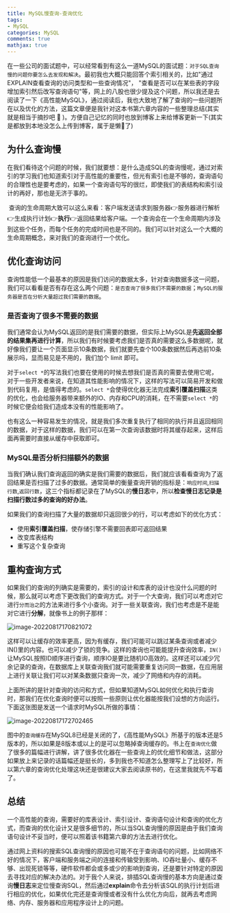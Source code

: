 ```yaml
---
title: MySQL慢查询-查询优化
tags:
- MySQL
categories: MySQL
comments: true
mathjax: true
---
```


在一些公司的面试题中，可以经常看到有这么一道MySQL的面试题：`对于SQL查询慢的问题你要怎么去发现和解决`。最初我也大概只能回答个索引相关的，比如"通过EXPLAIN查看查询的访问类型和一些查询情况"， "查看是否可以在某些表的字段增加索引然后改写查询语句"等，网上的八股也很少提及这个问题，所以我还是去阅读了一下《高性能MySQL》，通过阅读后，我也大致地了解了查询的一些问题所在以及优化的方法，这篇文章便是我针对这本书第六章内容的一些整理总结(其实就是相当于摘抄吧 :triumph: )。方便自己记忆的同时也放到博客上来给博客更新一下(其实是都放到本地没怎么上传到博客，属于是懒:dog:了)

<!--more-->

## 为什么查询慢

​	在我们看待这个问题的时候，我们就要想：是什么造成SQL的查询慢呢，通过对索引的学习我们也知道索引对于高性能的重要性，但光有索引也是不够的，查询语句的合理性也是要考虑的，如果一个查询语句写的很烂，即使我们的表结构和索引设计的再好，那也是无济于事的。

​	查询的生命周期大致可以这么来看：客户端发送请求到服务器:point_right:服务器进行解析:point_right:生成执行计划:point_right:**执行**:point_right:返回结果给客户端。一个查询会在一个生命周期内涉及到这些个任务，而每个任务的完成时间也是不同的。我们可以针对这么一个大概的生命周期概念，来对我们的查询进行一个优化。

## 优化查询访问

​	查询性能低一个最基本的原因是我们访问的数据太多，针对查询数据多这一问题，我们可以看看是否有存在这么两个问题：`是否查询了很多我们不需要的数据`；`MySQL的服务器是否在分析大量超过我们需要的数据`。

### 是否查询了很多不需要的数据

​	我们通常会认为MySQL返回的是我们需要的数据，但实际上MySQL是**先返回全部的结果集再进行计算**，所以我们有时候要考虑我们是否真的需要这么多数据呢，就好像我们要让一个页面显示10条数据，我们就要先查个100条数据然后再选前10条展示吗，显而易见是不用的，我们加个 limit 即可。

​	对于`select *`的写法我们也要在使用的时候去想我们是否真的需要去使用它呢，对于一些开发者来说，在知道其性能影响的情况下，这样的写法可以简易开发和做到代码复用，是值得考虑的。`select *`会使得优化器无法完成**索引覆盖扫描**这类的优化，也会给服务器带来额外的IO、内存和CPU的消耗，在不需要`select *`的时候它便会给我们造成本没有的性能影响了。

​	也有这么一种容易发生的情况，就是我们多次重复执行了相同的执行并且返回相同的数据，对于这样的数据，我们可以在第一次查询该数据时将其缓存起来，这样后面再需要时直接从缓存中获取即可。

### MySQL是否分析扫描额外的数据

​	当我们确认我们查询返回的确实是我们需要的数据后，我们就应该看看查询为了返回结果是否扫描了过多的数据。通常简单的衡量查询开销的指标是：`响应时间`,`扫描行数`,`返回行数`，这三个指标都记录在了MySQL的**慢日志**中，所以**检查慢日志记录是扫描行数过多的查询的好办法**。

​	如果我们的查询扫描了大量的数据却只返回很少的行，可以考虑如下的优化方式：

- 使用**索引覆盖扫描**，使存储引擎不需要回表即可返回结果
- 改变库表结构
- 重写这个复杂查询

## 重构查询方式

​	如果我们的查询的列确实是需要的，索引的设计和库表的设计也没什么问题的时候，那么就可以考虑下更改我们的查询方式。对于一个大查询，我们可以考虑对它进行`分而治之`的方法来进行多个小查询。对于一些关联查询，我们也考虑是不是能对它进行**分解**，就像书上的例子那样：

![image-20220817170821072](https://typora-oss-pic.oss-cn-guangzhou.aliyuncs.com/typoraImg/image-20220817170821072.png)

​	这样可以让缓存的效率更高，因为有缓存，我们可能可以跳过某条查询或者减少IN()里的内容。也可以减少了锁的竞争。这样的查询也可能能提升查询效率，`IN()`让MySQL按照ID顺序进行查询，顺序IO是要比随机IO高效的。这样还可以减少冗余记录的查询，在数据库上关联查询我们就可能需要重复访问同一数据，在应用层上进行关联让我们可以对某条数据只查询一次，减少了网络和内存的消耗。

上面所讲的是针对查询的访问和方式，但如果知道MySQL如何优化和执行查询时，那我们在优化查询时便可以按照一些原则让优化器能按我们设想的方向运行。下面这张图是发送一个请求时MySQL所做的事情：

![image-20220817172702465](https://typora-oss-pic.oss-cn-guangzhou.aliyuncs.com/typoraImg/image-20220817172702465.png)

图中的`查询缓存`在MySQL8已经是关闭的了，《高性能MySQL》所基于的版本还是5版本的，所以如果是8版本或以上的是可以忽略掉查询缓存的。书上在`查询优化`做了很多的篇幅进行讲解，讲了很多优化器在一些查询上的优化细节和做法，这部分如果放上来记录的话篇幅还是挺长的，多到我也不知道怎么整理写上了比较好，所以第六章的查询优化处理这块还是很建议大家去阅读原书的，在这里我就先不写着了。

## 总结

​	一个高性能的查询，需要好的库表设计、索引设计、查询语句设计和查询的优化方式，而查询的优化设计又是很多细节的，所以当SQL查询慢的原因是由于我们查询语句设计不妥当时，便可以照着该书籍第六章的方法去进行优化。

​	通过网上资料的搜索SQL查询慢的原因也可能不在于查询语句的问题，比如网络不好的情况下，客户端和服务端之间的连接和传输受到影响、IO吞吐量小、缓存不够、出现死锁等等，硬件软件都会或多或少的影响到查询，还是要针对特定的原因去寻找对应的解决办法的。对于我个人来说，排插SQL查询慢的基本方向是通过查询**慢日志**来定位慢查询SQL，然后通过**explain**命令去分析该SQL的执行计划后进行相应的优化，如果优化完还是查询慢或者没有什么优化方向后，就再去考虑网络、内存、服务器和应用程序设计上的问题。